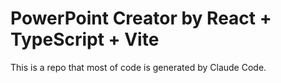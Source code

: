 # PowerPoint Creator by React + TypeScript + Vite

This is a repo that most of code is generated by Claude Code.